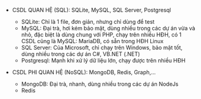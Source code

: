 - CSDL QUAN HỆ (SQL): SQLite, MySQL, SQL Server, Postgresql
    + SQLite: Chỉ là 1 file, đơn giản, nhưng chỉ dùng để test
    + MySQL: Đại trà, hơi kém bảo mật, dùng nhiều trong các dự án vừa và nhỏ, đặc biệt là dùng chung với PHP, chạy trên nhiều HĐH,
    có 1 CSDL cũng là MySQL: MariaDB, có sẵn trong HĐH Linux
    + SQL Server: Của Microsoft, chỉ chạy trên Windows, bảo mật tốt, dùng nhiều trong các dự án C#, VB.NET (.NET)
    + Postgresql: Mạnh khi xử lý dữ liệu lớn, chạy được trên nhiều HĐH
    
- CSDL PHI QUAN HỆ (NoSQL): MongoDB, Redis, Graph,...
    + MongoDB: Đại trà, nhanh, dùng nhiều trong các dự án NodeJs
    + Redis